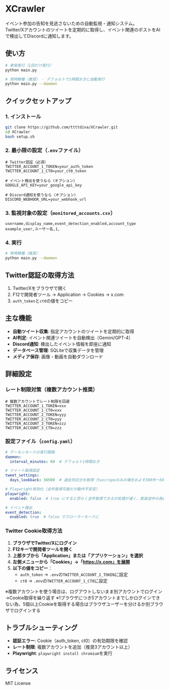# XCrawler

イベント参加の告知を見逃さないための自動監視・通知システム。  
Twitter/Xアカウントのツイートを定期的に取得し、イベント関連のポストをAIで検出してDiscordに通知します。

## 使い方

```bash
# 単発実行（1回だけ実行）
python main.py

# 常時稼働（推奨） - デフォルトで1時間おきに自動実行
python main.py --daemon
```

## クイックセットアップ

### 1. インストール
```bash
git clone https://github.com/ttttdiva/XCrawler.git
cd XCrawler
bash setup.sh
```

### 2. 最小限の設定（`.env`ファイル）
```env
# Twitter認証（必須）
TWITTER_ACCOUNT_1_TOKEN=your_auth_token
TWITTER_ACCOUNT_1_CT0=your_ct0_token

# イベント検出を使うなら（オプション）
GOOGLE_API_KEY=your_google_api_key

# Discord通知を使うなら（オプション）
DISCORD_WEBHOOK_URL=your_webhook_url
```

### 3. 監視対象の設定（`monitored_accounts.csv`）
```csv
username,display_name,event_detection_enabled,account_type
example_user,ユーザー名,1,
```

### 4. 実行
```bash
# 常時稼働（推奨）
python main.py --daemon
```

## Twitter認証の取得方法

1. Twitter/Xをブラウザで開く
2. F12で開発者ツール → Application → Cookies → x.com
3. `auth_token`と`ct0`の値をコピー

## 主な機能

- **自動ツイート収集**: 指定アカウントのツイートを定期的に取得
- **AI判定**: イベント関連ツイートを自動検出（Gemini/GPT-4）
- **Discord通知**: 検出したイベント情報を即座に通知
- **データベース管理**: SQLiteで収集データを管理
- **メディア保存**: 画像・動画を自動ダウンロード

## 詳細設定

### レート制限対策（複数アカウント推奨）

```env
# 複数アカウントでレート制限を回避
TWITTER_ACCOUNT_1_TOKEN=xxx
TWITTER_ACCOUNT_1_CT0=xxx
TWITTER_ACCOUNT_2_TOKEN=yyy
TWITTER_ACCOUNT_2_CT0=yyy
TWITTER_ACCOUNT_3_TOKEN=zzz
TWITTER_ACCOUNT_3_CT0=zzz
```

### 設定ファイル（`config.yaml`）

```yaml
# デーモンモードの実行間隔
daemon:
  interval_minutes: 60  # デフォルト1時間おき

# ツイート取得設定
tweet_settings:
  days_lookback: 36500  # 過去何日分を取得（twscrapeのみの場合およそ300件～500件程度が取得上限。全件取得する場合はplaywright有効化が必要）

# Playwright有効化（全件取得可能だが動作不安定）
playwright:
  enabled: false  # true にすると恐らく全件取得できるが処理が遅く、実装途中の為動作不安定

# イベント検出
event_detection:
  enabled: true  # false でクローラーモードに
```

### Twitter Cookie取得方法

1. **ブラウザでTwitter/Xにログイン**
2. **F12キーで開発者ツールを開く**
3. **上部タブから「Application」または「アプリケーション」を選択**
4. **左側メニューから「Cookies」→「https://x.com」を展開**
5. **以下の値をコピー**：
   - `auth_token` → `.env`の`TWITTER_ACCOUNT_1_TOKEN`に設定
   - `ct0` → `.env`の`TWITTER_ACCOUNT_1_CT0`に設定

※複数アカウントを使う場合は、ログアウトしないまま別アカウントでログイン→Cookie取得を繰り返す
※1ブラウザにつき5アカウントまでしかログインできない為、5個以上Cookieを取得する場合はブラウザユーザーを分けるか別ブラウザでログインする

## トラブルシューティング

- **認証エラー**: Cookie（auth_token, ct0）の有効期限を確認
- **レート制限**: 複数アカウントを追加（推奨3アカウント以上）
- **Playwright**: `playwright install chromium`を実行

## ライセンス

MIT License